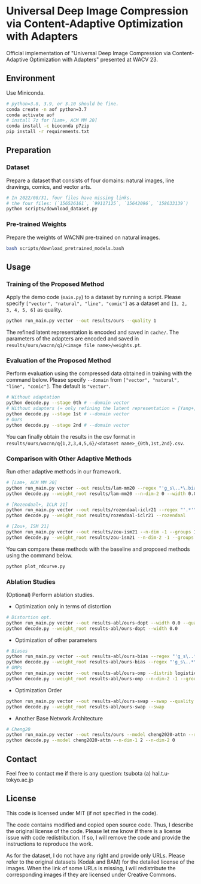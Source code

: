 # Universal Deep Image Compression via Content-Adaptive Optimization with Adapters
Official implementation of "Universal Deep Image Compression via Content-Adaptive Optimization with Adapters" presented at WACV 23.

## Environment
Use Miniconda.

```bash
# python=3.8, 3.9, or 3.10 should be fine.
conda create -n aof python=3.7
conda activate aof
# install 7z for [Lam+, ACM MM 20]
conda install -c bioconda p7zip
pip install -r requirements.txt
```

## Preparation
### Dataset
Prepare a dataset that consists of four domains: natural images, line drawings, comics, and vector arts.

```bash
# In 2022/08/31, four files have missing links.
# the four files: (`156526161`, `99117125`, `15642096`, `158633139`)
python scripts/download_dataset.py
```

### Pre-trained Weights
Prepare the weights of WACNN pre-trained on natural images.

```bash
bash scripts/download_pretrained_models.bash
```

## Usage
### Training of the Proposed Method
Apply the demo code (`main.py`) to a dataset by running a script.
Please specify `["vector", "natural", "line", "comic"]` as a dataset and `[1, 2, 3, 4, 5, 6]` as quality.

```bash
python run_main.py vector --out results/ours --quality 1
```

The refined latent representation is encoded and saved in `cache/`.
The parameters of the adapters are encoded and saved in `results/ours/wacnn/q1/<image file name>/weights.pt`.

### Evaluation of the Proposed Method
Perform evaluation using the compressed data obtained in training with the command below.
Please specify `--domain` from `["vector", "natural", "line", "comic"]`. The default is `"vector"`.

```bash
# Without adaptation
python decode.py --stage 0th # --domain vector
# Without adapters (= only refining the latent representation = [Yang+, NeurIPS 20])
python decode.py --stage 1st # --domain vector
# Ours
python decode.py --stage 2nd # --domain vector
```

You can finally obtain the results in the csv format in `results/ours/wacnn/q{1,2,3,4,5,6}/<dataset name>_{0th,1st,2nd}.csv`.

### Comparison with Other Adaptive Methods
Run other adaptive methods in our framework.

```bash
# [Lam+, ACM MM 20]
python run_main.py vector --out results/lam-mm20 --regex "'g_s\..*\.bias'" --n-dim 0 --width 0.0 --data_type float32 --quality 1
python decode.py --weight_root results/lam-mm20 --n-dim-2 0 --width 0.0 --regex "g_s\..*\.bias" --data_type float64+7z

# [Rozendaal+, ICLR 21]
python run_main.py vector --out results/rozendaal-iclr21 --regex "'.*'" --n-dim 0 --width 0.005 --alpha 1000 --sigma 0.05 --distrib spike-and-slab --lr 3e-5 --opt-enc --quality 1
python decode.py --weight_root results/rozendaal-iclr21 --rozendaal

# [Zou+, ISM 21]
python run_main.py vector --out results/zou-ism21 --n-dim -1 --groups 192 --width 0.0 --quality 1
python decode.py --weight_root results/zou-ism21 --n-dim-2 -1 --groups 192 --width 0.0
```

You can compare these methods with the baseline and proposed methods using the command below.

```bash
python plot_rdcurve.py
```

### Ablation Studies
(Optional) Perform ablation studies.

* Optimization only in terms of distortion
```bash
# Distortion opt.
python run_main.py vector --out results-abl/ours-dopt --width 0.0 --quality 1
python decode.py --weight_root results-abl/ours-dopt --width 0.0
```

* Optimization of other parameters

```bash
# Biases
python run_main.py vector --out results-abl/ours-bias --regex "'g_s\..*\.bias'" --n-dim 0 --lr_2 1e-5 --quality 1
python decode.py --weight_root results-abl/ours-bias --regex "'g_s\..*\.bias'" --n-dim-2 0
# OMPs
python run_main.py vector --out results-abl/ours-omp --distrib logistic --n-dim -1 --groups 192 --quality 1
python decode.py --weight_root results-abl/ours-omp --n-dim-2 -1 --groups 192
```

* Optimization Order

```bash
python run_main.py vector --out results-abl/ours-swap --swap --quality 1
python decode.py --weight_root results-abl/ours-swap --swap
```

* Another Base Network Architecture

```bash
# Cheng20
python run_main.py vector --out results/ours --model cheng2020-attn --regex "'g_s\.[8-8]\.adapter_1.*'" --quality 1
python decode.py --model cheng2020-attn --n-dim-1 2 --n-dim-2 0
```

## Contact
Feel free to contact me if there is any question: tsubota (a) hal.t.u-tokyo.ac.jp

## License
This code is licensed under MIT (if not specified in the code).

The code contains modified and copied open source code.
Thus, I describe the original license of the code.
Please let me know if there is a license issue with code redistribution.
If so, I will remove the code and provide the instructions to reproduce the work.

As for the dataset, I do not have any right and provide only URLs.
Please refer to the original datasets (Kodak and BAM) for the detailed license of the images.
When the link of some URLs is missing, I will redistribute the corresponding images if they are licensed under Creative Commons.

